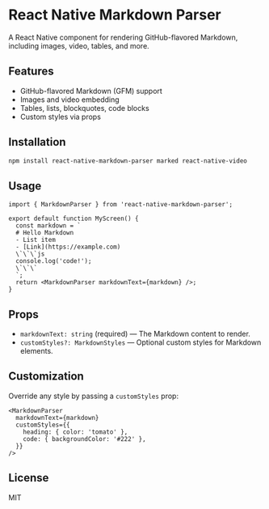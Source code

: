 # React Native Markdown Parser

A React Native component for rendering GitHub-flavored Markdown, including images, video, tables, and more.

## Features

- GitHub-flavored Markdown (GFM) support
- Images and video embedding
- Tables, lists, blockquotes, code blocks
- Custom styles via props

## Installation

```sh
npm install react-native-markdown-parser marked react-native-video
```

## Usage

```tsx
import { MarkdownParser } from 'react-native-markdown-parser';

export default function MyScreen() {
  const markdown = `
  # Hello Markdown
  - List item
  - [Link](https://example.com)
  \`\`\`js
  console.log('code!');
  \`\`\`
  `;
  return <MarkdownParser markdownText={markdown} />;
}
```

## Props

- `markdownText: string` (required) — The Markdown content to render.
- `customStyles?: MarkdownStyles` — Optional custom styles for Markdown elements.

## Customization

Override any style by passing a `customStyles` prop:

```tsx
<MarkdownParser
  markdownText={markdown}
  customStyles={{
    heading: { color: 'tomato' },
    code: { backgroundColor: '#222' },
  }}
/>
```

## License

MIT
